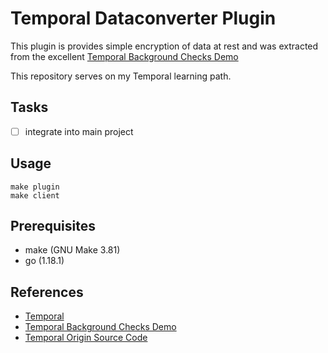 # Temporal Dataconverter Plugin

This plugin is provides simple encryption of data at rest and 
was extracted from the excellent [Temporal Background Checks Demo](https://docs.temporal.io/docs/learning-paths/background-checks/)

This repository serves on my Temporal learning path.

## Tasks

- [ ] integrate into main project

## Usage

```
make plugin
make client
```

## Prerequisites

- make (GNU Make 3.81)
- go (1.18.1)

## References

- [Temporal](https://www.temporal.io)
- [Temporal Background Checks Demo](https://docs.temporal.io/docs/learning-paths/background-checks/)
- [Temporal Origin Source Code](https://github.com/temporalio/background-checks/tree/main/temporal)
